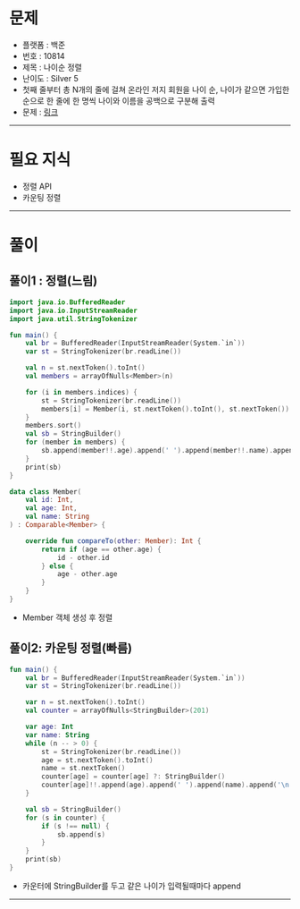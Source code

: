 # 문제
- 플랫폼 : 백준
- 번호 : 10814
- 제목 : 나이순 정렬
- 난이도 : Silver 5
- 첫째 줄부터 총 N개의 줄에 걸쳐 온라인 저지 회원을 나이 순, 나이가 같으면 가입한 순으로 한 줄에 한 명씩 나이와 이름을 공백으로 구분해 출력
- 문제 : <a href="https://www.acmicpc.net/problem/10814" target="_blank">링크</a>

---

# 필요 지식
- 정렬 API
- 카운팅 정렬

---

# 풀이

## 풀이1 : 정렬(느림)
```kotlin
import java.io.BufferedReader
import java.io.InputStreamReader
import java.util.StringTokenizer

fun main() {
    val br = BufferedReader(InputStreamReader(System.`in`))
    var st = StringTokenizer(br.readLine())

    val n = st.nextToken().toInt()
    val members = arrayOfNulls<Member>(n)

    for (i in members.indices) {
        st = StringTokenizer(br.readLine())
        members[i] = Member(i, st.nextToken().toInt(), st.nextToken())
    }
    members.sort()
    val sb = StringBuilder()
    for (member in members) {
        sb.append(member!!.age).append(' ').append(member!!.name).append('\n')
    }
    print(sb)
}

data class Member(
    val id: Int,
    val age: Int,
    val name: String
) : Comparable<Member> {

    override fun compareTo(other: Member): Int {
        return if (age == other.age) {
            id - other.id
        } else {
            age - other.age
        }
    }
}
```
- Member 객체 생성 후 정렬

## 풀이2: 카운팅 정렬(빠름)
```kotlin
fun main() {
    val br = BufferedReader(InputStreamReader(System.`in`))
    var st = StringTokenizer(br.readLine())

    var n = st.nextToken().toInt()
    val counter = arrayOfNulls<StringBuilder>(201)

    var age: Int
    var name: String
    while (n -- > 0) {
        st = StringTokenizer(br.readLine())
        age = st.nextToken().toInt()
        name = st.nextToken()
        counter[age] = counter[age] ?: StringBuilder()
        counter[age]!!.append(age).append(' ').append(name).append('\n')
    }

    val sb = StringBuilder()
    for (s in counter) {
        if (s !== null) {
            sb.append(s)
        }
    }
    print(sb)
}
```
- 카운터에 StringBuilder를 두고 같은 나이가 입력될때마다 append

---
